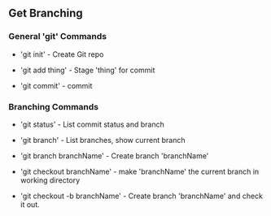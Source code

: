 ## Get Branching

### General 'git' Commands

* 'git init' - Create Git repo

* 'git add thing' - Stage 'thing' for commit

* 'git commit' - commit

### Branching Commands

* 'git status' - List commit status and branch

* 'git branch' - List branches, show current branch

* 'git branch branchName' - Create branch 'branchName'

* 'git checkout branchName' - make 'branchName' the current branch in working directory

* 'git checkout -b branchName' - Create branch 'branchName' and check it out.
